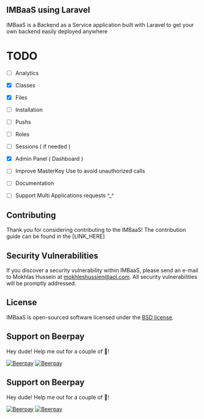## IMBaaS using Laravel

IMBaaS is a Backend as a Service application built with Laravel to get your own backend easily deployed anywhere

# TODO

- [ ] Analytics
- [x] Classes
- [x] Files
- [ ] Installation
- [ ] Pushs
- [ ] Roles
- [ ] Sessions ( if needed )
- [x] Admin Panel ( Dashboard )
- [ ] Improve MasterKey Use to avoid unauthorized calls  
- [ ] Documentation
- [ ] Support Multi Applications requests ^_^


## Contributing

Thank you for considering contributing to the IMBaaS! The contribution guide can be found in the [LINK_HERE]

## Security Vulnerabilities

If you discover a security vulnerability within IMBaaS, please send an e-mail to Mokhlas Hussein at mokhleshussien@aol.com. All security vulnerabilities will be promptly addressed.

## License

IMBaaS is open-sourced software licensed under the [BSD license](https://opensource.org/licenses/BSD-3-Clause).

## Support on Beerpay
Hey dude! Help me out for a couple of :beers:!

[![Beerpay](https://beerpay.io/iMokhles/IMBaaS/badge.svg?style=beer-square)](https://beerpay.io/iMokhles/IMBaaS)  [![Beerpay](https://beerpay.io/iMokhles/IMBaaS/make-wish.svg?style=flat-square)](https://beerpay.io/iMokhles/IMBaaS?focus=wish)
## Support on Beerpay
Hey dude! Help me out for a couple of :beers:!

[![Beerpay](https://beerpay.io/iMokhles/IMBaaS/badge.svg?style=beer-square)](https://beerpay.io/iMokhles/IMBaaS)  [![Beerpay](https://beerpay.io/iMokhles/IMBaaS/make-wish.svg?style=flat-square)](https://beerpay.io/iMokhles/IMBaaS?focus=wish)